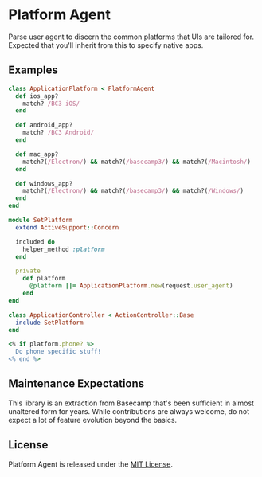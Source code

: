 # Platform Agent

Parse user agent to discern the common platforms that UIs are tailored for. Expected that you'll inherit from this to specify native apps.

## Examples

```ruby
class ApplicationPlatform < PlatformAgent
  def ios_app?
    match? /BC3 iOS/
  end

  def android_app?
    match? /BC3 Android/
  end

  def mac_app?
    match?(/Electron/) && match?(/basecamp3/) && match?(/Macintosh/)
  end

  def windows_app?
    match?(/Electron/) && match?(/basecamp3/) && match?(/Windows/)
  end  
end

module SetPlatform
  extend ActiveSupport::Concern

  included do
    helper_method :platform
  end

  private
    def platform
      @platform ||= ApplicationPlatform.new(request.user_agent)
    end
end

class ApplicationController < ActionController::Base
  include SetPlatform
end

<% if platform.phone? %>
  Do phone specific stuff!
<% end %>
```

## Maintenance Expectations

This library is an extraction from Basecamp that's been sufficient in almost unaltered form for years. While contributions are always welcome, do not expect a lot of feature evolution beyond the basics. 

## License

Platform Agent is released under the [MIT License](https://opensource.org/licenses/MIT).